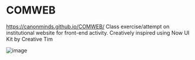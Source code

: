 # COMWEB

https://canonminds.github.io/COMWEB/
Class exercise/attempt on institutional website for front-end activity.
Creatively inspired using Now UI Kit by Creative Tim

![image](https://user-images.githubusercontent.com/52594413/132986333-f6430cff-1476-4b9a-a035-7f17145feaac.png)
